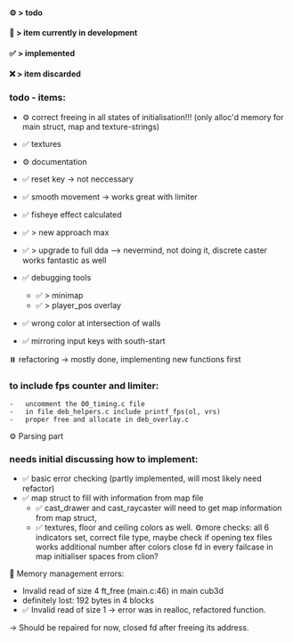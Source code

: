 #### ⚙️ > todo
#### 🔧 > item currently in development
#### ✅ > implemented
#### ❌ > item discarded



### todo - items:
- ⚙️ correct freeing in all states of initialisation!!! (only alloc'd memory for main struct, map and texture-strings)
- ✅  textures
- ⚙️ documentation
- ✅ reset key -> not neccessary
- ✅ smooth movement -> works great with limiter
- ✅ fisheye effect calculated
- ✅ > new approach max
- ✅ > upgrade to full dda --> nevermind, not doing it, discrete caster works fantastic as well

- ✅ debugging tools

	- ✅ > minimap
	- ✅ > player_pos overlay
- ✅ wrong color at intersection of walls
- ✅ mirroring input keys with south-start

⏸️ refactoring -> mostly done, implementing new functions first


### to include fps counter and limiter:
	-	uncomment the 00_timing.c file
	-	in file deb_helpers.c include printf_fps(ol, vrs)
	-	proper free and allocate in deb_overlay.c


⚙️ Parsing part
### needs initial discussing how to implement:
- ✅	basic error checking (partly implemented, will most likely need refactor)
- ✅ 	map struct to fill with information from map file
	- ✅ cast_drawer and cast_raycaster will need to get map information from map struct,
    - ✅ textures, floor and ceiling colors as well.
	⚙️more checks: all 6 indicators set, correct file type, maybe check if opening tex files works
					additional number after colors
					close fd in every failcase in map initialiser
					spaces from clion?



🔧 Memory management errors:

- Invalid read of size 4 ft_free (main.c:46) in main cub3d
-  definitely lost: 192 bytes in 4 blocks
-  ✅ Invalid read of size 1  -> error was in realloc, refactored function.


-> Should be repaired for now, closed fd after freeing its address.
